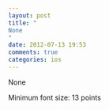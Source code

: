 ```yaml
---
layout: post
title: "
None
"
date: 2012-07-13 19:53
comments: true
categories: ios
---
```


None


Minimum font size: 13 points

